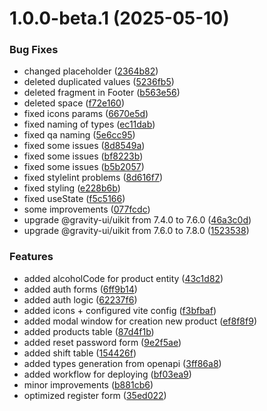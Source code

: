 # 1.0.0-beta.1 (2025-05-10)


### Bug Fixes

* changed placeholder ([2364b82](https://github.com/thevladbog/cider-code-frontend/commit/2364b82e6c426f51dccd5a711e191ed333f2bea2))
* deleted duplicated values ([5236fb5](https://github.com/thevladbog/cider-code-frontend/commit/5236fb51322d33f5dfe3f4ad2ab175d93ceeb334))
* deleted fragment in Footer ([b563e56](https://github.com/thevladbog/cider-code-frontend/commit/b563e56cd3508cf054ec92f8bc6d95be154b5781))
* deleted space ([f72e160](https://github.com/thevladbog/cider-code-frontend/commit/f72e1604e7c4709a5ed98f8923e20a256a9a185f))
* fixed icons params ([6670e5d](https://github.com/thevladbog/cider-code-frontend/commit/6670e5d873a3e82f0dbeca518a22a0856e4eea30))
* fixed naming of types ([ec11dab](https://github.com/thevladbog/cider-code-frontend/commit/ec11dab3e80289f5403f52726bd404360b356b85))
* fixed qa naming ([5e6cc95](https://github.com/thevladbog/cider-code-frontend/commit/5e6cc957e464a899764f720a2eb0e6ff49cede32))
* fixed some issues ([8d8549a](https://github.com/thevladbog/cider-code-frontend/commit/8d8549aea9f44013c078cf839524dcafaac6d0e2))
* fixed some issues ([bf8223b](https://github.com/thevladbog/cider-code-frontend/commit/bf8223b3e9e8ff0bd0b2e09e3d27c9d062ea4c60))
* fixed some issues ([b5b2057](https://github.com/thevladbog/cider-code-frontend/commit/b5b20571ec3a0a1412b0930e6cb9cd4e8355dc41))
* fixed stylelint problems ([8d616f7](https://github.com/thevladbog/cider-code-frontend/commit/8d616f748fff7281f5760bc2865caa68c2f44396))
* fixed styling ([e228b6b](https://github.com/thevladbog/cider-code-frontend/commit/e228b6be35cd259642f0bf721e0ed96e1427ca8e))
* fixed useState ([f5c5166](https://github.com/thevladbog/cider-code-frontend/commit/f5c5166bac605f896d1d2f4768bd7b115ce06b2c))
* some improvements ([077fcdc](https://github.com/thevladbog/cider-code-frontend/commit/077fcdc72d2dba6d89502479f53fd4a19ecb5680))
* upgrade @gravity-ui/uikit from 7.4.0 to 7.6.0 ([46a3c0d](https://github.com/thevladbog/cider-code-frontend/commit/46a3c0d1bd2307b8b0838eb3da75500a4c4592fe))
* upgrade @gravity-ui/uikit from 7.6.0 to 7.8.0 ([1523538](https://github.com/thevladbog/cider-code-frontend/commit/1523538c2b2553c08d7396e376e3eb75449c728d))


### Features

* added alcoholCode for product entity ([43c1d82](https://github.com/thevladbog/cider-code-frontend/commit/43c1d826fbf3b612f0b816e41ed74b34d693d18f))
* added auth forms ([6ff9b14](https://github.com/thevladbog/cider-code-frontend/commit/6ff9b147b5e3f29198d602c70136039f269106ab))
* added auth logic ([62237f6](https://github.com/thevladbog/cider-code-frontend/commit/62237f60e9452e942da9779d06c6ef15c2bf44f7))
* added icons + configured vite config ([f3bfbaf](https://github.com/thevladbog/cider-code-frontend/commit/f3bfbaff129f9ca78f414f7b0181f3b2af8ac67e))
* added modal window for creation new product ([ef8f8f9](https://github.com/thevladbog/cider-code-frontend/commit/ef8f8f970217be0e79974732d8cb86ea05a70e21))
* added products table ([87d4f1b](https://github.com/thevladbog/cider-code-frontend/commit/87d4f1be4cf4e04292705ad2331f9ae5c25d8e8e))
* added reset password form ([9e2f5ae](https://github.com/thevladbog/cider-code-frontend/commit/9e2f5ae43b6e5cf8b6cf703ee36f480c3f2f1533))
* added shift table ([154426f](https://github.com/thevladbog/cider-code-frontend/commit/154426f63558073fa8d5ee6c5fa0caeda36ad8ec))
* added types generation from openapi ([3ff86a8](https://github.com/thevladbog/cider-code-frontend/commit/3ff86a86397c63b2c6c5ec88b46a19ab264e0c69))
* added workflow for deploying ([bf03ea9](https://github.com/thevladbog/cider-code-frontend/commit/bf03ea99f4e74909af4918aea0a7811f88519668))
* minor improvements ([b881cb6](https://github.com/thevladbog/cider-code-frontend/commit/b881cb61fa6cb69eba6c98fca8b0484b6098f9e9))
* optimized register form ([35ed022](https://github.com/thevladbog/cider-code-frontend/commit/35ed022aed7e217974626cd5076069c24eac0c55))
